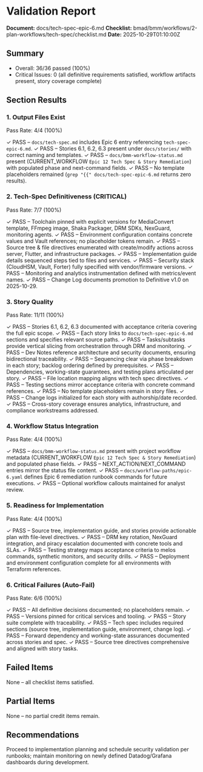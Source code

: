 # Validation Report

**Document:** docs/tech-spec-epic-6.md
**Checklist:** bmad/bmm/workflows/2-plan-workflows/tech-spec/checklist.md
**Date:** 2025-10-29T01:10:00Z

## Summary
- Overall: 36/36 passed (100%)
- Critical Issues: 0 (all definitive requirements satisfied, workflow artifacts present, story coverage complete)

## Section Results

### 1. Output Files Exist
Pass Rate: 4/4 (100%)

✓ PASS – `docs/tech-spec.md` includes Epic 6 entry referencing `tech-spec-epic-6.md`.
✓ PASS – Stories 6.1, 6.2, 6.3 present under `docs/stories/` with correct naming and templates.
✓ PASS – `docs/bmm-workflow-status.md` present (CURRENT_WORKFLOW `Epic 12 Tech Spec & Story Remediation`) with populated phase and next-command fields.
✓ PASS – No template placeholders remained (`grep "{{" docs/tech-spec-epic-6.md` returns zero results).

### 2. Tech-Spec Definitiveness (CRITICAL)
Pass Rate: 7/7 (100%)

✓ PASS – Toolchain pinned with explicit versions for MediaConvert template, FFmpeg image, Shaka Packager, DRM SDKs, NexGuard, monitoring agents.
✓ PASS – Environment configuration contains concrete values and Vault references; no placeholder tokens remain.
✓ PASS – Source tree & file directives enumerated with create/modify actions across server, Flutter, and infrastructure packages.
✓ PASS – Implementation guide details sequenced steps tied to files and services.
✓ PASS – Security stack (CloudHSM, Vault, Forter) fully specified with vendor/firmware versions.
✓ PASS – Monitoring and analytics instrumentation defined with metrics/event names.
✓ PASS – Change Log documents promotion to Definitive v1.0 on 2025-10-29.

### 3. Story Quality
Pass Rate: 11/11 (100%)

✓ PASS – Stories 6.1, 6.2, 6.3 documented with acceptance criteria covering the full epic scope.
✓ PASS – Each story links to `docs/tech-spec-epic-6.md` sections and specifies relevant source paths.
✓ PASS – Tasks/subtasks provide vertical slicing from orchestration through DRM and monitoring.
✓ PASS – Dev Notes reference architecture and security documents, ensuring bidirectional traceability.
✓ PASS – Sequencing clear via phase breakdown in each story; backlog ordering defined by prerequisites.
✓ PASS – Dependencies, working-state guarantees, and testing plans articulated per story.
✓ PASS – File location mapping aligns with tech spec directives.
✓ PASS – Testing sections mirror acceptance criteria with concrete command references.
✓ PASS – No template placeholders remain in story files.
✓ PASS – Change logs initialized for each story with authorship/date recorded.
✓ PASS – Cross-story coverage ensures analytics, infrastructure, and compliance workstreams addressed.

### 4. Workflow Status Integration
Pass Rate: 4/4 (100%)

✓ PASS – `docs/bmm-workflow-status.md` present with project workflow metadata (CURRENT_WORKFLOW `Epic 12 Tech Spec & Story Remediation`) and populated phase fields.
✓ PASS – NEXT_ACTION/NEXT_COMMAND entries mirror the status file content.
✓ PASS – `docs/workflow-paths/epic-6.yaml` defines Epic 6 remediation runbook commands for future executions.
✓ PASS – Optional workflow callouts maintained for analyst review.

### 5. Readiness for Implementation
Pass Rate: 4/4 (100%)

✓ PASS – Source tree, implementation guide, and stories provide actionable plan with file-level directives.
✓ PASS – DRM key rotation, NexGuard integration, and piracy escalation documented with concrete tools and SLAs.
✓ PASS – Testing strategy maps acceptance criteria to melos commands, synthetic monitors, and security drills.
✓ PASS – Deployment and environment configuration complete for all environments with Terraform references.

### 6. Critical Failures (Auto-Fail)
Pass Rate: 6/6 (100%)

✓ PASS – All definitive decisions documented; no placeholders remain.
✓ PASS – Versions pinned for critical services and tooling.
✓ PASS – Story suite complete with traceability.
✓ PASS – Tech spec includes required sections (source tree, implementation guide, environment, change log).
✓ PASS – Forward dependency and working-state assurances documented across stories and spec.
✓ PASS – Source tree directives comprehensive and aligned with story tasks.

## Failed Items
None – all checklist items satisfied.

## Partial Items
None – no partial credit items remain.

## Recommendations
Proceed to implementation planning and schedule security validation per runbooks; maintain monitoring on newly defined Datadog/Grafana dashboards during development.